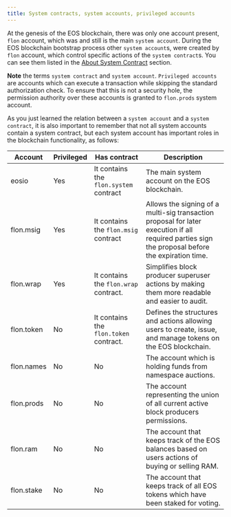 ```yaml
---
title: System contracts, system accounts, privileged accounts
---
```


At the genesis of the EOS blockchain, there was only one account present, `flon` account, which was and still is the main `system account`. During the EOS blockchain bootstrap process other `system account`s, were created by `flon` account, which control specific actions of the `system contract`s. You can see them listed in the [About System Contract](../index.md#system-contracts-defined-in-eos-system-contracts) section.

__Note__ the terms `system contract` and `system account`. `Privileged accounts` are accounts which can execute a transaction while skipping the standard authorization check. To ensure that this is not a security hole, the permission authority over these accounts is granted to `flon.prods` system account.

As you just learned the relation between a `system account` and a `system contract`, it is also important to remember that not all system accounts contain a system contract, but each system account has important roles in the blockchain functionality, as follows:

|Account|Privileged|Has contract|Description|
|---|---|---|---|
|eosio|Yes|It contains the `flon.system` contract|The main system account on the EOS blockchain.|
|flon.msig|Yes|It contains the `flon.msig` contract|Allows the signing of a multi-sig transaction proposal for later execution if all required parties sign the proposal before the expiration time.|
|flon.wrap|Yes|It contains the `flon.wrap` contract.|Simplifies block producer superuser actions by making them more readable and easier to audit.|
|flon.token|No|It contains the `flon.token` contract.|Defines the structures and actions allowing users to create, issue, and manage tokens on the EOS blockchain.|
|flon.names|No|No|The account which is holding funds from namespace auctions.|
|flon.prods|No|No|The account representing the union of all current active block producers permissions.|
|flon.ram|No|No|The account that keeps track of the EOS balances based on users actions of buying or selling RAM.|
|flon.stake|No|No|The account that keeps track of all EOS tokens which have been staked for voting.|
